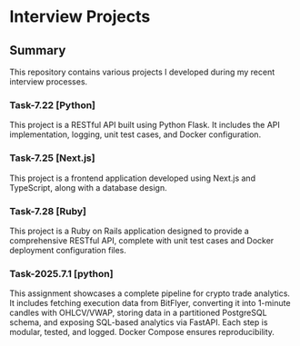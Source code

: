 # Interview Projects

## Summary

This repository contains various projects I developed during my recent interview processes.

### Task-7.22 [Python]

This project is a RESTful API built using Python Flask. It includes the API implementation, logging, unit test cases, and Docker configuration.

### Task-7.25 [Next.js]

This project is a frontend application developed using Next.js and TypeScript, along with a database design.

### Task-7.28 [Ruby]

This project is a Ruby on Rails application designed to provide a comprehensive RESTful API, complete with unit test cases and Docker deployment configuration files.

### Task-2025.7.1 [python]

This assignment showcases a complete pipeline for crypto trade analytics. It includes fetching execution data from BitFlyer, converting it into 1-minute candles with OHLCV/VWAP, storing data in a partitioned PostgreSQL schema, and exposing SQL-based analytics via FastAPI. Each step is modular, tested, and logged. Docker Compose ensures reproducibility.


